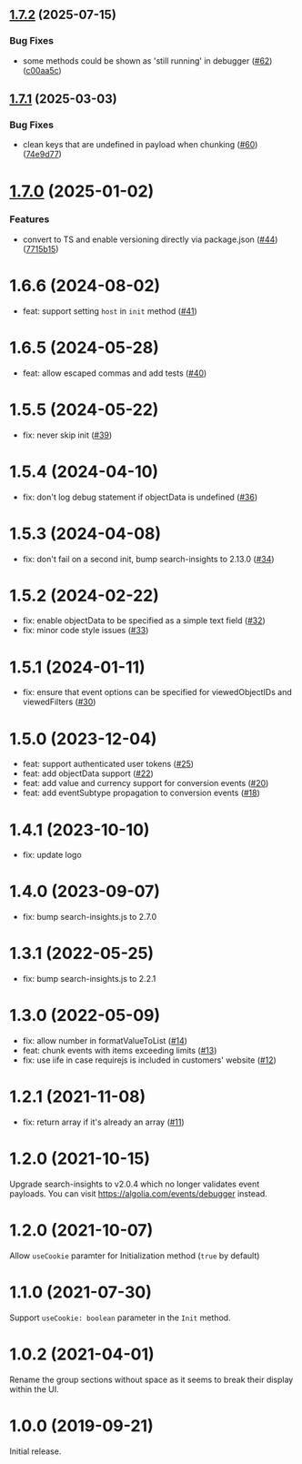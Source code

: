 ## [1.7.2](https://github.com/algolia/search-insights-gtm/compare/v1.7.1...v1.7.2) (2025-07-15)


### Bug Fixes

* some methods could be shown as 'still running' in debugger ([#62](https://github.com/algolia/search-insights-gtm/issues/62)) ([c00aa5c](https://github.com/algolia/search-insights-gtm/commit/c00aa5ce67dc58246999099c0008f11fbc770683))



## [1.7.1](https://github.com/algolia/search-insights-gtm/compare/v1.7.0...v1.7.1) (2025-03-03)


### Bug Fixes

* clean keys that are undefined in payload when chunking ([#60](https://github.com/algolia/search-insights-gtm/issues/60)) ([74e9d77](https://github.com/algolia/search-insights-gtm/commit/74e9d7746fb9493f57a79b30facf1ce1fbf2aed9))



# [1.7.0](https://github.com/algolia/search-insights-gtm/compare/v1.6.6...v1.7.0) (2025-01-02)


### Features

* convert to TS and enable versioning directly via package.json ([#44](https://github.com/algolia/search-insights-gtm/issues/44)) ([7715b15](https://github.com/algolia/search-insights-gtm/commit/7715b15bfb402e768223f53898462239d9d3fef0))



# 1.6.6 (2024-08-02)

- feat: support setting `host` in `init` method ([#41](https://github.com/algolia/search-insights-gtm/pull/41))

# 1.6.5 (2024-05-28)

- feat: allow escaped commas and add tests ([#40](https://github.com/algolia/search-insights-gtm/pull/40))

# 1.5.5 (2024-05-22)

- fix: never skip init ([#39](https://github.com/algolia/search-insights-gtm/pull/39))

# 1.5.4 (2024-04-10)

- fix: don't log debug statement if objectData is undefined ([#36](https://github.com/algolia/search-insights-gtm/pull/36))

# 1.5.3 (2024-04-08)

- fix: don't fail on a second init, bump search-insights to 2.13.0 ([#34](https://github.com/algolia/search-insights-gtm/pull/34))

# 1.5.2 (2024-02-22)

- fix: enable objectData to be specified as a simple text field ([#32](https://github.com/algolia/search-insights-gtm/pull/32))
- fix: minor code style issues ([#33](https://github.com/algolia/search-insights-gtm/pull/33))

# 1.5.1 (2024-01-11)

- fix: ensure that event options can be specified for viewedObjectIDs and viewedFilters ([#30](https://github.com/algolia/search-insights-gtm/pull/30))

# 1.5.0 (2023-12-04)

- feat: support authenticated user tokens ([#25](https://github.com/algolia/search-insights-gtm/pull/25))
- feat: add objectData support ([#22](https://github.com/algolia/search-insights-gtm/pull/22))
- feat: add value and currency support for conversion events ([#20](https://github.com/algolia/search-insights-gtm/pull/20))
- feat: add eventSubtype propagation to conversion events ([#18](https://github.com/algolia/search-insights-gtm/pull/18))

# 1.4.1 (2023-10-10)

- fix: update logo

# 1.4.0 (2023-09-07)

- fix: bump search-insights.js to 2.7.0

# 1.3.1 (2022-05-25)

- fix: bump search-insights.js to 2.2.1

# 1.3.0 (2022-05-09)

- fix: allow number in formatValueToList ([#14](https://github.com/algolia/search-insights-gtm/pull/14))
- feat: chunk events with items exceeding limits ([#13](https://github.com/algolia/search-insights-gtm/pull/13))
- fix: use iife in case requirejs is included in customers' website ([#12](https://github.com/algolia/search-insights-gtm/pull/12))

# 1.2.1 (2021-11-08)

- fix: return array if it's already an array ([#11](https://github.com/algolia/search-insights-gtm/pull/11))

# 1.2.0 (2021-10-15)

Upgrade search-insights to v2.0.4 which no longer validates event payloads. You can visit https://algolia.com/events/debugger instead.

# 1.2.0 (2021-10-07)

Allow `useCookie` paramter for Initialization method (`true` by default)

# 1.1.0 (2021-07-30)

Support `useCookie: boolean` parameter in the `Init` method.

# 1.0.2 (2021-04-01)

Rename the group sections without space as it seems to break their display within the UI.

# 1.0.0 (2019-09-21)

Initial release.
